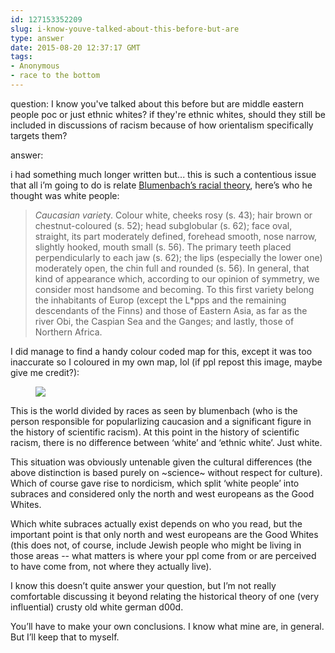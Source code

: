 ```yaml
---
id: 127153352209
slug: i-know-youve-talked-about-this-before-but-are
type: answer
date: 2015-08-20 12:37:17 GMT
tags:
- Anonymous
- race to the bottom
---
```

question: I know you've talked about this before but are middle eastern people poc or just ethnic whites? if they're ethnic whites, should they still be included in discussions of racism because of how orientalism specifically targets them?

answer: <p>i had something much longer written but... this is such a contentious issue that all i’m going to do is relate <a href="http://debbiejlee.com/ageofwonder/blumen.pdf">Blumenbach’s racial theory</a>, here’s who he thought was white people:</p><blockquote><p><i>Caucasian variet</i>y. Colour white, cheeks rosy (s. 43); hair brown or chestnut-coloured (s. 52); head subglobular (s. 62); face oval, straight, its part moderately defined, forehead smooth, nose narrow, slightly hooked, mouth small (s. 56). The primary teeth placed perpendicularly to each jaw (s. 62); the lips (especially the lower one) moderately open, the chin full and rounded (s. 56). In general, that kind of appearance which, according to our opinion of symmetry, we consider most handsome and becoming. To this first variety belong the inhabitants of Europ (except the L*pps and the remaining descendants of the Finns) and those of Eastern Asia, as far as the river Obi, the Caspian Sea and the Ganges; and lastly, those of Northern Africa.</p></blockquote><p>I did manage to find a handy colour coded map for this, except it was too inaccurate so I coloured in my own map, lol (if ppl repost this image, maybe give me credit?):</p><figure class="tmblr-full" data-orig-height="625" data-orig-width="1425"><img src="https://36.media.tumblr.com/91823ee575e15c15083e414c1701cc5f/tumblr_inline_ntdrsknHKn1rdzs46_540.png" data-orig-height="625" data-orig-width="1425"></figure><p>This is the world divided by races as seen by blumenbach (who is the person responsible for popularlizing caucasion and a significant figure in the history of scientific racism). At this point in the history of scientific racism, there is no difference between&nbsp;‘white’ and&nbsp;‘ethnic white’. Just white.</p><p>This situation was obviously untenable given the cultural differences (the above distinction is based purely on ~science~ without respect for culture). Which of course gave rise to nordicism, which split&nbsp;‘white people’ into subraces and considered only the north and west europeans as the Good Whites.</p><p>Which white subraces actually exist depends on who you read, but the important point is that only north and west europeans are the Good Whites (this does not, of course, include Jewish people who might be living in those areas -- what matters is where your ppl come from or are perceived to have come from, not where they actually live).&nbsp;</p><p>I know this doesn’t quite answer your question, but I’m not really comfortable discussing it beyond relating the historical theory of one (very influential) crusty old white german d00d.</p><p>You’ll have to make your own conclusions. I know what mine are, in general. But I’ll keep that to myself.&nbsp;</p>